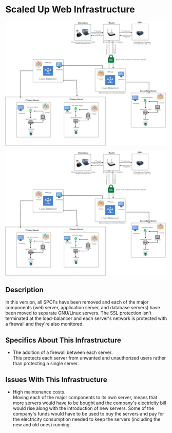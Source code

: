 # Scaled Up Web Infrastructure

![Image of a scaled up web infrastructure](3-scale_up.png)

![Image of Scaled Up Web Infrastructure](3-scale_up.png)

## Description

In this version, all SPOFs have been removed and each of the major components (web server, application server, and database servers) have been moved to separate GNU/Linux servers. The SSL protection isn't terminated at the load-balancer and each server's network is protected with a firewall and they're also monitored.

## Specifics About This Infrastructure

- The addition of a firewall between each server.<br/>This protects each server from unwanted and unauthorized users rather than protecting a single server.

## Issues With This Infrastructure

- High maintenance costs.<br/>Moving each of the major components to its own server, means that more servers would have to be bought and the company's electricity bill would rise along with the introduction of new servers. Some of the company's funds would have to be used to buy the servers and pay for the electricity consumption needed to keep the servers (including the new and old ones) running.
